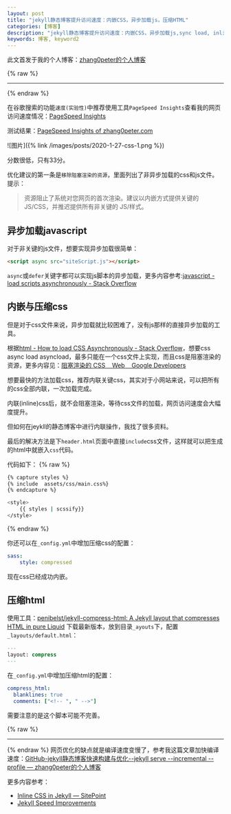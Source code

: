 ```yaml
---
layout: post
title: "jekyll静态博客提升访问速度：内嵌CSS，异步加载js，压缩HTML"
categories: [博客]
description: "jekyll静态博客提升访问速度：内嵌CSS，异步加载js,sync load, inline css"
keywords: 博客, keyword2
---
```


此文首发于我的个人博客：[zhang0peter的个人博客](https://zhang0peter.com)         

{% raw %}
***          
{% endraw %}

在谷歌搜索的功能`速度(实验性)`中推荐使用工具`PageSpeed Insights`查看我的网页访问速度情况：[PageSpeed Insights](https://developers.google.com/speed/pagespeed/insights/)

测试结果：[PageSpeed Insights of zhang0peter.com](https://developers.google.com/speed/pagespeed/insights/?url=https%3A%2F%2Fzhang0peter.com%2F&hl=zh_CN)



![图片]({% link /images/posts/2020-1-27-css-1.png %})

分数很低，只有33分。

优化建议的第一条是`移除阻塞渲染的资源`，里面列出了非异步加载的css和js文件。提示：

> 资源阻止了系统对您网页的首次渲染。建议以内嵌方式提供关键的 JS/CSS，并推迟提供所有非关键的 JS/样式。

## 异步加载javascript
对于非关键的js文件，想要实现异步加载很简单：
```html
<script async src="siteScript.js"></script>
```
`async`或`defer`关键字都可以实现js脚本的异步加载，更多内容参考:[javascript - load scripts asynchronously - Stack Overflow](https://stackoverflow.com/questions/7718935/load-scripts-asynchronously)
## 内嵌与压缩css
但是对于css文件来说，异步加载就比较困难了，没有js那样的直接异步加载的工具。

根据[html - How to load CSS Asynchronously - Stack Overflow](https://stackoverflow.com/questions/32759272/how-to-load-css-asynchronously)，想要css async load asyncload，最多只能在一个css文件上实现，而且css是阻塞渲染的资源，更多内容见：[阻塞渲染的 CSS    Web    Google Developers](https://developers.google.com/web/fundamentals/performance/critical-rendering-path/render-blocking-css)

想要最快的方法加载css，推荐内联关键css，其实对于小网站来说，可以把所有的css全部内联，一次加载完成。

内联(inline)css后，就不会阻塞渲染，等待css文件的加载，网页访问速度会大幅度提升。

但如何在jeykll的静态博客中进行内联操作，我找了很多资料。

最后的解决方法是下`header.html`页面中直接`include`css文件，这样就可以把生成的html中就嵌入`css`代码。

代码如下：
{% raw %}
```sh
{% capture styles %}
{% include  assets/css/main.css%}
{% endcapture %}

<style>
    {{ styles | scssify}}
</style>
```
{% endraw %}

你还可以在`_config.yml`中增加压缩css的配置：
```yml
sass:
    style: compressed
```
现在css已经成功内嵌。

## 压缩html
使用工具：[penibelst/jekyll-compress-html: A Jekyll layout that compresses HTML in pure Liquid](https://github.com/penibelst/jekyll-compress-html)
下载最新版本，放到目录`_ayouts`下，配置`_layouts/default.html`：
```sql
---
layout: compress
---
```
在`_config.yml`中增加压缩html的配置：
```yml
compress_html:
  blanklines: true
  comments: ["<!-- ", " -->"]
```
需要注意的是这个脚本可能不完善。

{% raw %}
***          
{% endraw %}
网页优化的缺点就是编译速度变慢了，参考我这篇文章加快编译速度：[GitHub-jekyll静态博客快速构建与优化--jekyll serve --incremental --profile — zhang0peter的个人博客](https://zhang0peter.com/2020/01/25/github-jekyll-fast-build/)

更多内容参考：
- [Inline CSS in Jekyll — SitePoint](https://www.sitepoint.com/inline-css-in-jekyll/)
- [Jekyll Speed Improvements](https://brototyp.de/blog/jekyll-speed-improvements/)
